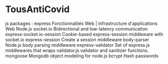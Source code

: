 # TousAntiCovid


js packages : 
  express                         Fonctionnalités Web | Infrastructure d'applications Web Node.js
  socket.io                       Bidirectional and low-latency communication
  express-socket.io-session       Cookie-based express-session middleware with socket.io
  express-session                 Create a session middleware
  body-parser                     Node.js body parsing middleware
  express-validator               Set of express.js middlewares that wraps validator.js validator and sanitizer functions.
  mongoose                        Mongodb object modeling for node.js
  bcrypt                          Hash passwords
